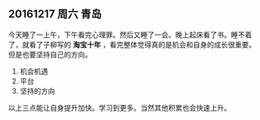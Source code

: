 ## 20161217 周六  青岛  

今天睡了一上午，下午看完心理罪。然后又睡了一会。晚上起床看了书。睡不着了，就看了子柳写的 __淘宝十年__  ，看完整体觉得真的是机会和自身的成长很重要。但是也要坚持自己的方向。

1. 机会机遇
2. 平台
3. 坚持的方向


以上三点能让自身提升加快。学习到更多。当然其他积累也会快速上升。


